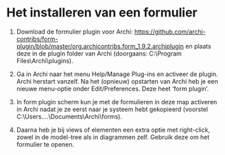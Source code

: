 # Het installeren van een formulier

1.	Download de formulier plugin voor Archi: 
https://github.com/archi-contribs/form-plugin/blob/master/org.archicontribs.form_1.9.2.archiplugin
en plaats deze in de plugin folder van Archi (doorgaans: C:\Program Files\Archi\plugins).

2.	Ga in Archi naar het menu Help/Manage Plug-ins en activeer de plugin. Archi herstart vanzelf.  Na het (opnieuw) opstarten van Archi heb je een nieuwe menu-optie onder Edit/Preferences. Deze heet ‘form plugin’.

3.	In  form plugin scherm kun je met de formulieren in deze map activeren in Archi nadat je ze eerst naar je systeem hebt gekopieerd (voorstel C:\Users\....\Documents\Archi\forms).

4.	Daarna heb je bij views of elementen een extra optie met right-click, zowel in de model-tree als in diagrammen zelf. Gebruik deze om het formulier te openen.
